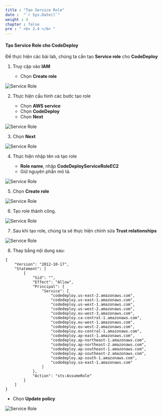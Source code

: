 ```yaml
---
title : "Tạo Service Role"
date :  "`r Sys.Date()`" 
weight : 4
chapter : false
pre : " <b> 2.4 </b> "
---
```


#### Tạo Service Role cho CodeDeploy

Để thực hiện các bài lab, chúng ta cần tạo **Service role** cho **CodeDeploy**

1. Truy cập vào **IAM**
    
    - Chọn **Create role**

![Service Role](/images/2/2.4/1.png)

2. Thực hiện cấu hình các bước tạo role
    
    - Chọn **AWS service**
    - Chọn **CodeDeploy**
    - Chọn **Next**

![Service Role](/images/2/2.4/2.png)

3. Chọn **Next**

![Service Role](/images/2/2.4/3.png)

4. Thực hiện nhập tên và tạo role
    
    - **Role name**, nhập **CodeDeployServiceRoleEC2**
    - Giữ nguyên phần mô tả.

![Service Role](/images/2/2.4/4.png)

5. Chọn **Create role**

![Service Role](/images/2/2.4/5.png)

6. Tạo role thành công.

![Service Role](/images/2/2.4/6.png)

7. Sau khi tạo role, chúng ta sẽ thực hiện chỉnh sửa **Trust relationships**

![Service Role](/images/2/2.4/7.png)

8. Thay bằng nội dung sau:

```
{
    "Version": "2012-10-17",
    "Statement": [
        {
            "Sid": "",
            "Effect": "Allow",
            "Principal": {
                "Service": [
                    "codedeploy.us-east-2.amazonaws.com",
                    "codedeploy.us-east-1.amazonaws.com",
                    "codedeploy.us-west-1.amazonaws.com",
                    "codedeploy.us-west-2.amazonaws.com",
                    "codedeploy.eu-west-3.amazonaws.com",
                    "codedeploy.ca-central-1.amazonaws.com",
                    "codedeploy.eu-west-1.amazonaws.com",
                    "codedeploy.eu-west-2.amazonaws.com",
                    "codedeploy.eu-central-1.amazonaws.com",
                    "codedeploy.ap-east-1.amazonaws.com",
                    "codedeploy.ap-northeast-1.amazonaws.com",
                    "codedeploy.ap-northeast-2.amazonaws.com",
                    "codedeploy.ap-southeast-1.amazonaws.com",
                    "codedeploy.ap-southeast-2.amazonaws.com",
                    "codedeploy.ap-south-1.amazonaws.com",
                    "codedeploy.sa-east-1.amazonaws.com"
                ]
            },
            "Action": "sts:AssumeRole"
        }
    ]
}
```

- Chọn **Update policy**

![Service Role](/images/2/2.4/8.png)
